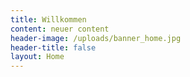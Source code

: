 ```yaml
---
title: Willkommen
content: neuer content
header-image: /uploads/banner_home.jpg
header-title: false
layout: Home
---
```


